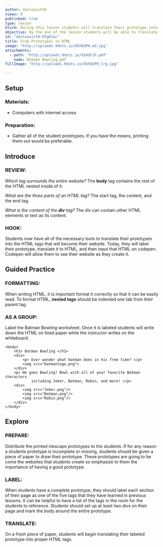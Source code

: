 ```yaml
---
author: danleavitt0
views: 0
published: true
type: lesson
blurb: During this lesson students will translate their prototype into HTML and learn how to use codepen.io to create their websites.
objective: By the end of the lesson students will be able to translate their prototype into HTML and  create their first website on codepen.io
id: "danleavitt0-OfgKIac"
title: From Prototypes to HTML
image: "http://uploads.9dots.io/Okh6GPH_md.jpg"
attachments: 
  - path: "http://uploads.9dots.io/OiKGFJh.pdf"
    name: Batman Bowling.pdf
fullImage: "http://uploads.9dots.io/Okh6GPH_lrg.jpg"

---
```


## Setup

### Materials:

- Computers with internet access

### Preparation:

- Gather all of the student prototypes. If you have the means, printing them out would be preferable.

## Introduce

### REVIEW:
_Which tag surrounds the entire website?_
The **body** tag contains the rest of the HTML nested inside of it.

_What are the three parts of an HTML tag?_
The start tag, the content, and the end tag.

_What is the content of the **div** tag?_
The div can contain other HTML elements or text as its content.

### HOOK:
Students now have all of the necessary tools to translate their prototypes into the HTML tags that will become their website. Today, they will label their prototype, translate it to HTML, and then input that HTML on codepen. Codepen will allow them to see their website as they create it.

## Guided Practice

### FORMATTING:
When writing HTML, it is important format it correctly so that it can be easily read. To format HTML, **nested tags** should be indented one tab from their parent tag.

### AS A GROUP:
Label the Batman Bowling worksheet. Once it is labeled students will write down the HTML on lined paper while the instructor writes on the whiteboard. 
```
<body>
	<h1> Batman Bowling </h1>
    <div>
    	<p> Ever wonder what batman does in his free time? </p>
    	<img src="batmanlogo.png">
    </div>
    <p> He goes Bowling! Bowl with all of your favorite Batman characters
    		including Joker, Batman, Robin, and more! </p>
    <div>
    	<img src="Joker.png"/>
        <img src="Batman.png"/>
        <img src="Robin.png"/>
	</div>
</body>
```

## Explore

### PREPARE:
Distribute the printed inkscape prototypes to the students.  If for any reason a students prototype is incomplete or missing, students should be given a piece of paper to draw their prototype. These prototypes are going to be come the websites that students create so emphasize to them the importance of having a good prototype.

### LABEL:
When students have a complete prototype, they should label each section of their page as one of the five tags that they have learned in previous lessons. It can be helpful to have a list of the tags in the room for the students to reference. Students should set up at least two divs on their page and mark the body around the entire prototype.

### TRANSLATE:
On a fresh piece of paper, students will begin translating their labeled prototype into proper HTML tags.
